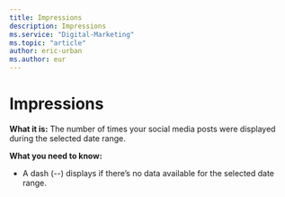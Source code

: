 ```yaml
---
title: Impressions
description: Impressions
ms.service: "Digital-Marketing"
ms.topic: "article"
author: eric-urban
ms.author: eur
---
```


# Impressions

**What it is:** The number of times your social media posts were displayed during the selected date range.

**What you need to know:**
- A dash (--) displays if there’s no data available for the selected date range.


